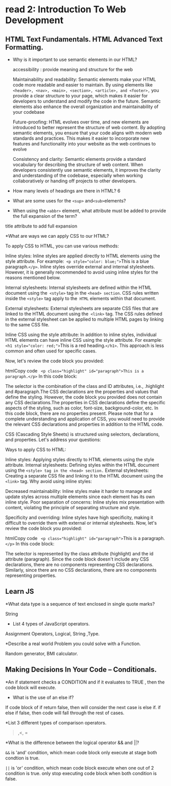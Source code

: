# read 2: Introduction To Web Development

## HTML Text Fundamentals. HTML Advanced Text Formatting.
* Why is it important to use semantic elements in our HTML?
  
  accessibility : provide meaning and structure for the web
  
  Maintainability and readability: Semantic elements make your HTML code more readable and easier to maintain. By using elements like `<header>, <nav>, <main>, <section>, <article>, and <footer>,` you provide a clear structure to your page, which makes it easier for developers to understand and modify the code in the future. Semantic elements also enhance the overall organization and maintainability of your codebase
  
  Future-proofing: HTML evolves over time, and new elements are introduced to better represent the structure of web content. By adopting semantic elements, you ensure that your code aligns with modern web standards and practices. This makes it easier to incorporate new features and functionality into your website as the web continues to evolve
  
  Consistency and clarity: Semantic elements provide a standard vocabulary for describing the structure of web content. When developers consistently use semantic elements, it improves the clarity and understanding of the codebase, especially when working collaboratively or handing off projects to other developers.
  
  
  
  
* How many levels of headings are there in HTML?
  6
  
* What are some uses for the `<sup>` and` <sub> `elements?

* When using the `<abbr>` element, what attribute must be added to provide the full expansion of the term?

title attribute to add full expansion

*What are ways we can apply CSS to our HTML?
  
  To apply CSS to HTML, you can use various methods:
  
  Inline styles: Inline styles are applied directly to HTML elements using the style attribute. For example:` <p style="color: blue;">`This is a blue paragraph.`</p>`. Inline styles override external and internal stylesheets. However, it is generally recommended to avoid using inline styles for the reasons mentioned below.
  
  Internal stylesheets: Internal stylesheets are defined within the HTML document using the` <style>` tag in the `<head> section`. CSS rules written inside the `<style>` tag apply to the` HTML` elements within that document.
  
  External stylesheets: External stylesheets are separate CSS files that are linked to the HTML document using the` <link>` tag. The CSS rules defined in the external stylesheet can be applied to multiple HTML pages by linking to the same CSS file.
  
  Inline CSS using the style attribute: In addition to inline styles, individual HTML elements can have inline CSS using the style attribute. For example:` <h1 style="color: red;">`This is a red heading.`</h1>`. This approach is less common and often used for specific cases.
  
  Now, let's review the code block you provided:
  
  htmlCopy code
 ` <p class="highlight" id="paragraph">This is a paragraph.</p>`
  In this code block:
  
  The selector is the combination of the class and ID attributes, i.e., .highlight and #paragraph.The CSS declarations are the properties and values that define the styling. However, the code block you provided does not contain any CSS declarations.The properties in CSS declarations define the specific aspects of the styling, such as color, font-size, background-color, etc. In this code block, there are no properties present.
  Please note that for a complete understanding and application of CSS, you would need to provide the relevant CSS declarations and properties in addition to the HTML code.
  
  CSS (Cascading Style Sheets) is structured using selectors, declarations, and properties. Let's address your questions:
  
  Ways to apply CSS to HTML:
  
  Inline styles: Applying styles directly to HTML elements using the style attribute.
  Internal stylesheets: Defining styles within the HTML document using the `<style> tag in the <head> section.`
  External stylesheets: Creating a separate CSS file and linking it to the HTML document using the `<link>` tag.
  Why avoid using inline styles:
  
  Decreased maintainability: Inline styles make it harder to manage and update styles across multiple elements since each element has its own inline style.
  Poor separation of concerns: Inline styles mix presentation with content, violating the principle of separating structure and style.

  Specificity and overriding: Inline styles have high specificity, making it difficult to override them with external or internal stylesheets.
  Now, let's review the code block you provided:
  
  htmlCopy code
 ` <p class="highlight" id="paragraph">`This is a paragraph.`</p>`
  In this code block:
  
  The selector is represented by the class attribute (highlight) and the id attribute (paragraph).
  Since the code block doesn't include any CSS declarations, there are no components representing CSS declarations.
  Similarly, since there are no CSS declarations, there are no components representing properties.


  ## Learn JS

  *What data type is a sequence of text enclosed in single quote marks?

  String

  * List 4 types of JavaScript operators.

  Assignment Operators, Logical, String ,Type.

  *Describe a real world Problem you could solve with a Function. 

  Random generator, BMI calculator.

## Making Decisions In Your Code – Conditionals.

*An if statement checks a CONDITION and if it evaluates to TRUE , then the code block will execute.

* What is the use of an else if?

If code block of if return false, then will consider the next case is else if. if else if false, then code will fall through the rest of cases.

*List 3 different types of comparison operators. 

>,<, =

*What is the difference between the logical operator && and ||?

`&&` is 'and' condition, which mean code block only execute at stage both condtion is true.

`||` is 'or' condition, which mean code block execute when one out of 2 condition is true. only stop executing code block when both condition is false. 




